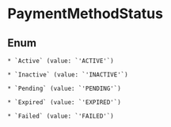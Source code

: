 # PaymentMethodStatus




## Enum


    * `Active` (value: `'ACTIVE'`)

    * `Inactive` (value: `'INACTIVE'`)

    * `Pending` (value: `'PENDING'`)

    * `Expired` (value: `'EXPIRED'`)

    * `Failed` (value: `'FAILED'`)


